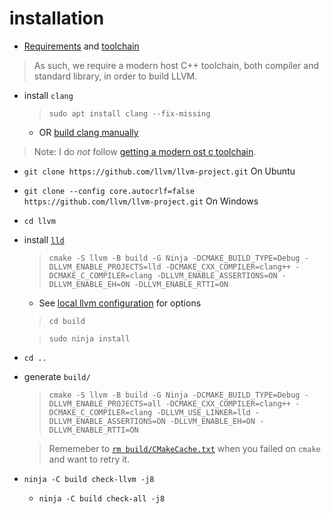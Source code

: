# installation

- [Requirements](https://llvm.org/docs/GettingStarted.html#software) and [toolchain](https://llvm.org/docs/GettingStarted.html#host-c-toolchain-both-compiler-and-standard-library)
> As such, we require a modern host C++ toolchain, both compiler and standard library, in order to build LLVM.
- install `clang`
	> `sudo apt install clang --fix-missing`

	- OR [build clang manually](https://clang.llvm.org/get_started.html)

> Note: I do *not* follow [getting a modern ost c toolchain](https://llvm.org/docs/GettingStarted.html#getting-a-modern-host-c-toolchain).

- `git clone https://github.com/llvm/llvm-project.git` On Ubuntu
- `git clone --config core.autocrlf=false https://github.com/llvm/llvm-project.git` On Windows

- `cd llvm`

- install [`lld`](https://lld.llvm.org/)
  > `cmake -S llvm -B build -G Ninja -DCMAKE_BUILD_TYPE=Debug -DLLVM_ENABLE_PROJECTS=lld -DCMAKE_CXX_COMPILER=clang++ -DCMAKE_C_COMPILER=clang -DLLVM_ENABLE_ASSERTIONS=ON -DLLVM_ENABLE_EH=ON -DLLVM_ENABLE_RTTI=ON`

	- See [local llvm configuration](https://llvm.org/docs/GettingStarted.html#local-llvm-configuration) for options

	> `cd build`

	> `sudo ninja install`

- `cd ..`

- generate `build/`
  > `cmake -S llvm -B build -G Ninja -DCMAKE_BUILD_TYPE=Debug -DLLVM_ENABLE_PROJECTS=all -DCMAKE_CXX_COMPILER=clang++ -DCMAKE_C_COMPILER=clang -DLLVM_USE_LINKER=lld -DLLVM_ENABLE_ASSERTIONS=ON -DLLVM_ENABLE_EH=ON -DLLVM_ENABLE_RTTI=ON`

  > Rememeber to [`rm build/CMakeCache.txt`](https://discourse.llvm.org/t/host-compiler-does-not-support-fuse-ld-lld-error-when-running-cmake-command-that-used-to-work/68008/5?u=hengfengwei)
when you failed on `cmake` and want to retry it.

- `ninja -C build check-llvm -j8`
	- `ninja -C build check-all -j8`